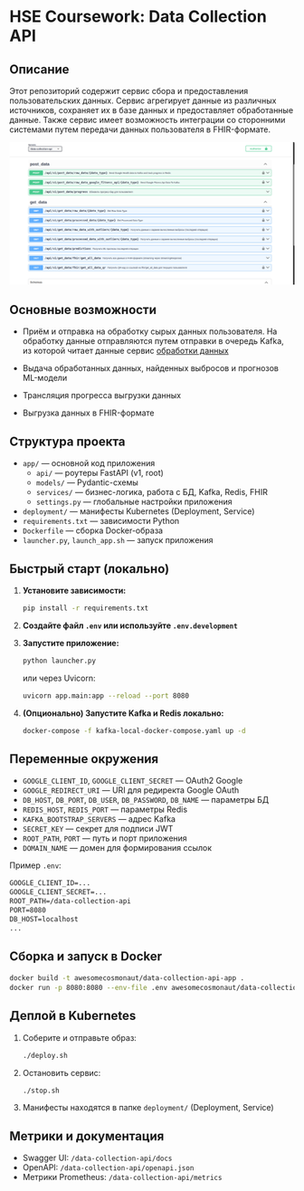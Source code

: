 # HSE Coursework: Data Collection API

## Описание

Этот репозиторий содержит сервис сбора и предоставления пользовательских данных. Сервис агрегирует данные из различных источников, сохраняет их в базе данных и предоставляет обработанные данные. Также сервис имеет возможность интеграции со сторонними системами путем передачи данных пользователя в FHIR-формате.


![](https://github.com/HSE-COURSEWORK-2025/hse-coursework-backend-data-collection-service/blob/master/swagger_demo.png)

## Основные возможности
- Приём и отправка на обработку сырых данных пользователя. На обработку данные отправляются путем отправки в очередь Kafka, из которой читает данные сервис [обработки данных](https://github.com/HSE-COURSEWORK-2025/hse-coursework-drammatiq-data-collector)

- Выдача обработанных данных, найденных выбросов и прогнозов ML-модели
- Трансляция прогресса выгрузки данных
- Выгрузка данных в FHIR-формате


## Структура проекта

- `app/` — основной код приложения
  - `api/` — роутеры FastAPI (v1, root)
  - `models/` — Pydantic-схемы
  - `services/` — бизнес-логика, работа с БД, Kafka, Redis, FHIR
  - `settings.py` — глобальные настройки приложения
- `deployment/` — манифесты Kubernetes (Deployment, Service)
- `requirements.txt` — зависимости Python
- `Dockerfile` — сборка Docker-образа
- `launcher.py`, `launch_app.sh` — запуск приложения

## Быстрый старт (локально)

1. **Установите зависимости:**
   ```bash
   pip install -r requirements.txt
   ```
2. **Создайте файл `.env` или используйте `.env.development`**
3. **Запустите приложение:**
   ```bash
   python launcher.py
   ```
   или через Uvicorn:
   ```bash
   uvicorn app.main:app --reload --port 8080
   ```

4. **(Опционально) Запустите Kafka и Redis локально:**
   ```bash
   docker-compose -f kafka-local-docker-compose.yaml up -d
   ```

## Переменные окружения

- `GOOGLE_CLIENT_ID`, `GOOGLE_CLIENT_SECRET` — OAuth2 Google
- `GOOGLE_REDIRECT_URI` — URI для редиректа Google OAuth
- `DB_HOST`, `DB_PORT`, `DB_USER`, `DB_PASSWORD`, `DB_NAME` — параметры БД
- `REDIS_HOST`, `REDIS_PORT` — параметры Redis
- `KAFKA_BOOTSTRAP_SERVERS` — адрес Kafka
- `SECRET_KEY` — секрет для подписи JWT
- `ROOT_PATH`, `PORT` — путь и порт приложения
- `DOMAIN_NAME` — домен для формирования ссылок

Пример `.env`:
```
GOOGLE_CLIENT_ID=...
GOOGLE_CLIENT_SECRET=...
ROOT_PATH=/data-collection-api
PORT=8080
DB_HOST=localhost
...
```

## Сборка и запуск в Docker

```bash
docker build -t awesomecosmonaut/data-collection-api-app .
docker run -p 8080:8080 --env-file .env awesomecosmonaut/data-collection-api-app
```

## Деплой в Kubernetes

1. Соберите и отправьте образ:
   ```bash
   ./deploy.sh
   ```
2. Остановить сервис:
   ```bash
   ./stop.sh
   ```
3. Манифесты находятся в папке `deployment/` (Deployment, Service)

## Метрики и документация
- Swagger UI: `/data-collection-api/docs`
- OpenAPI: `/data-collection-api/openapi.json`
- Метрики Prometheus: `/data-collection-api/metrics`
